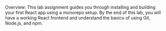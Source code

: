 Overview:
This lab assignment guides you through installing and building your first React app using a monorepo setup. By the end of this lab, you will have a working React frontend and understand the basics of using Git, Node.js, and npm.
